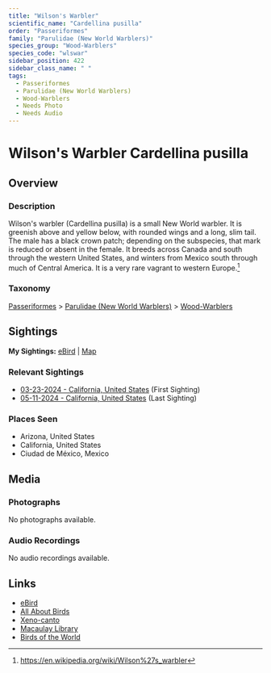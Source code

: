 ```yaml
---
title: "Wilson's Warbler"
scientific_name: "Cardellina pusilla"
order: "Passeriformes"
family: "Parulidae (New World Warblers)"
species_group: "Wood-Warblers"
species_code: "wlswar"
sidebar_position: 422
sidebar_class_name: " "
tags: 
  - Passeriformes
  - Parulidae (New World Warblers)
  - Wood-Warblers
  - Needs Photo
  - Needs Audio
---
```


# Wilson's Warbler <span className='sci_name'>Cardellina pusilla</span>

## Overview

### Description
Wilson's warbler (Cardellina pusilla) is a small New World warbler. It is greenish above and yellow below, with rounded wings and a long, slim tail. The male has a black crown patch; depending on the subspecies, that mark is reduced or absent in the female. It breeds across Canada and south through the western United States, and winters from Mexico south through much of Central America. It is a very rare vagrant to western Europe.[^1]

[^1]: https://en.wikipedia.org/wiki/Wilson%27s_warbler

### Taxonomy
[Passeriformes](/tags/passeriformes) > [Parulidae (New World Warblers)](/tags/parulidae-new-world-warblers) > [Wood-Warblers](/tags/wood-warblers)


## Sightings

**My Sightings:** [eBird](https://ebird.org/lifelist?r=world&time=life&spp=wlswar) | [Map](/map?species_code=wlswar)

### Relevant Sightings

* [03-23-2024 - California, United States](https://ebird.org/checklist/S165759832) (First Sighting)
* [05-11-2024 - California, United States](https://ebird.org/checklist/S173585635) (Last Sighting)

### Places Seen

* Arizona, United States
* California, United States
* Ciudad de México, Mexico



## Media
### Photographs
No photographs available.

### Audio Recordings
No audio recordings available.

## Links
* [eBird](https://ebird.org/species/wlswar) 
* [All About Birds](https://www.allaboutbirds.org/guide/wlswar) 
* [Xeno-canto](https://www.xeno-canto.org/species/cardellina-pusilla) 
* [Macaulay Library](https://search.macaulaylibrary.org/catalog?taxonCode=wlswar&sort=rating_rank_desc)
* [Birds of the World](https://birdsoftheworld.org/bow/species/wlswar)
